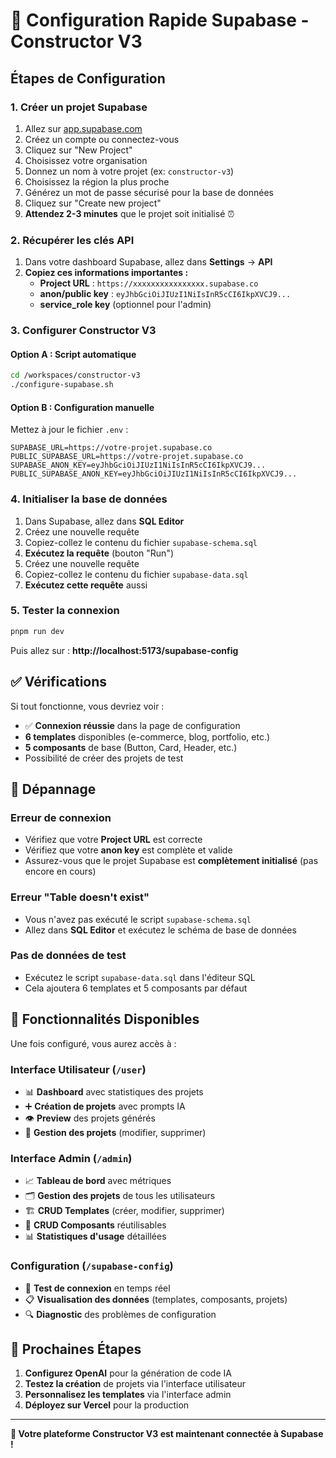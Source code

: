 # 🚀 Configuration Rapide Supabase - Constructor V3

## Étapes de Configuration

### 1. **Créer un projet Supabase**
1. Allez sur [app.supabase.com](https://app.supabase.com/)
2. Créez un compte ou connectez-vous
3. Cliquez sur "New Project"
4. Choisissez votre organisation
5. Donnez un nom à votre projet (ex: `constructor-v3`)
6. Choisissez la région la plus proche
7. Générez un mot de passe sécurisé pour la base de données
8. Cliquez sur "Create new project"
9. **Attendez 2-3 minutes** que le projet soit initialisé ⏰

### 2. **Récupérer les clés API**
1. Dans votre dashboard Supabase, allez dans **Settings** → **API**
2. **Copiez ces informations importantes :**
   - **Project URL** : `https://xxxxxxxxxxxxxxxx.supabase.co`
   - **anon/public key** : `eyJhbGciOiJIUzI1NiIsInR5cCI6IkpXVCJ9...`
   - **service_role key** (optionnel pour l'admin)

### 3. **Configurer Constructor V3**

#### Option A : Script automatique
```bash
cd /workspaces/constructor-v3
./configure-supabase.sh
```

#### Option B : Configuration manuelle
Mettez à jour le fichier `.env` :
```env
SUPABASE_URL=https://votre-projet.supabase.co
PUBLIC_SUPABASE_URL=https://votre-projet.supabase.co
SUPABASE_ANON_KEY=eyJhbGciOiJIUzI1NiIsInR5cCI6IkpXVCJ9...
PUBLIC_SUPABASE_ANON_KEY=eyJhbGciOiJIUzI1NiIsInR5cCI6IkpXVCJ9...
```

### 4. **Initialiser la base de données**
1. Dans Supabase, allez dans **SQL Editor**
2. Créez une nouvelle requête
3. Copiez-collez le contenu du fichier `supabase-schema.sql`
4. **Exécutez la requête** (bouton "Run")
5. Créez une nouvelle requête
6. Copiez-collez le contenu du fichier `supabase-data.sql`
7. **Exécutez cette requête** aussi

### 5. **Tester la connexion**
```bash
pnpm run dev
```
Puis allez sur : **http://localhost:5173/supabase-config**

## ✅ Vérifications

Si tout fonctionne, vous devriez voir :
- ✅ **Connexion réussie** dans la page de configuration
- **6 templates** disponibles (e-commerce, blog, portfolio, etc.)
- **5 composants** de base (Button, Card, Header, etc.)
- Possibilité de créer des projets de test

## 🔧 Dépannage

### Erreur de connexion
- Vérifiez que votre **Project URL** est correcte
- Vérifiez que votre **anon key** est complète et valide
- Assurez-vous que le projet Supabase est **complètement initialisé** (pas encore en cours)

### Erreur "Table doesn't exist"
- Vous n'avez pas exécuté le script `supabase-schema.sql`
- Allez dans **SQL Editor** et exécutez le schéma de base de données

### Pas de données de test
- Exécutez le script `supabase-data.sql` dans l'éditeur SQL
- Cela ajoutera 6 templates et 5 composants par défaut

## 🌟 Fonctionnalités Disponibles

Une fois configuré, vous aurez accès à :

### Interface Utilisateur (`/user`)
- 📊 **Dashboard** avec statistiques des projets
- ➕ **Création de projets** avec prompts IA
- 👁️ **Preview** des projets générés
- 💾 **Gestion des projets** (modifier, supprimer)

### Interface Admin (`/admin`)
- 📈 **Tableau de bord** avec métriques
- 🗂️ **Gestion des projets** de tous les utilisateurs
- 🏗️ **CRUD Templates** (créer, modifier, supprimer)
- 🧩 **CRUD Composants** réutilisables
- 📊 **Statistiques d'usage** détaillées

### Configuration (`/supabase-config`)
- 🔌 **Test de connexion** en temps réel
- 📋 **Visualisation des données** (templates, composants, projets)
- 🔍 **Diagnostic** des problèmes de configuration

## 🚀 Prochaines Étapes

1. **Configurez OpenAI** pour la génération de code IA
2. **Testez la création** de projets via l'interface utilisateur
3. **Personnalisez les templates** via l'interface admin
4. **Déployez sur Vercel** pour la production

---

**🎉 Votre plateforme Constructor V3 est maintenant connectée à Supabase !**